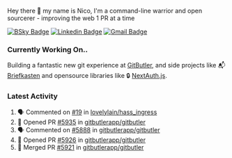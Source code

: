 
Hey there 👋 my name is Nico, I'm a command-line warrior and open sourcerer - improving the web 1 PR at a time

[![BSky Badge](https://img.shields.io/badge/-%20%40ndo.dev%20-%200285FF?style=flat-square&logo=bluesky&color=%23161e27)](https://bsky.app/profile/ndo.dev) [![Linkedin Badge](https://img.shields.io/badge/-ndom91-blue?style=flat-square&logo=Linkedin&logoColor=white&link=https://www.linkedin.com/in/ndom91/)](https://www.linkedin.com/in/ndom91/) [![Gmail Badge](https://img.shields.io/badge/-yo@ndo.dev-c14438?style=flat-square&logo=mail.ru&logoColor=white&link=mailto:yo@ndo.dev)](mailto:yo@ndo.dev)

### Currently Working On..

Building a fantastic new git experience at [GitButler](https://github.com/gitbutlerapp), and side projects like 📬 [Briefkasten](https://briefkastenhq.com) and opensource libraries like 🔒 [NextAuth.js](https://github.com/nextauthjs/next-auth).

<!--START_SECTION_PROFILE_VIEWS:readme-info-->
<!--END_SECTION_PROFILE_VIEWS:readme-info-->

<!--START_SECTION_DAILY_COMMIT:readme-info-->
<!--END_SECTION_DAILY_COMMIT:readme-info-->

<!--START_SECTION_WEEKLY_COMMIT:readme-info-->
<!--END_SECTION_WEEKLY_COMMIT:readme-info-->

### Latest Activity

<!--START_SECTION:activity-->
1. 🗣 Commented on [#19](https://github.com/lovelylain/hass_ingress/issues/19#issuecomment-2587515831) in [lovelylain/hass_ingress](https://github.com/lovelylain/hass_ingress)
2. 💪 Opened PR [#5935](https://github.com/gitbutlerapp/gitbutler/pull/5935) in [gitbutlerapp/gitbutler](https://github.com/gitbutlerapp/gitbutler)
3. 🗣 Commented on [#5888](https://github.com/gitbutlerapp/gitbutler/issues/5888#issuecomment-2585687144) in [gitbutlerapp/gitbutler](https://github.com/gitbutlerapp/gitbutler)
4. 💪 Opened PR [#5926](https://github.com/gitbutlerapp/gitbutler/pull/5926) in [gitbutlerapp/gitbutler](https://github.com/gitbutlerapp/gitbutler)
5. 🎉 Merged PR [#5921](https://github.com/gitbutlerapp/gitbutler/pull/5921) in [gitbutlerapp/gitbutler](https://github.com/gitbutlerapp/gitbutler)
<!--END_SECTION:activity-->
